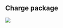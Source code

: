 ## Charge package
![](https://www.plantuml.com/plantuml/png/ROsn3e8m48RtUue_Z2QGk39X7DmSz0bEgBMnjAIzcXZ3kniC2a76--_BzrLHE4XgBNLStrahx6ySj7eHK5kESRmFmQTkiM60W8vDK-BYlVsStFhafCJLUXO2UiBSWKsU8ziMnJ4RP-hf5z_LOXv6dbF-R9oswhiFx5pc9za2_5EUb3PH0eln3fD_zGtgnynGM6MeKgv9hNq3)
